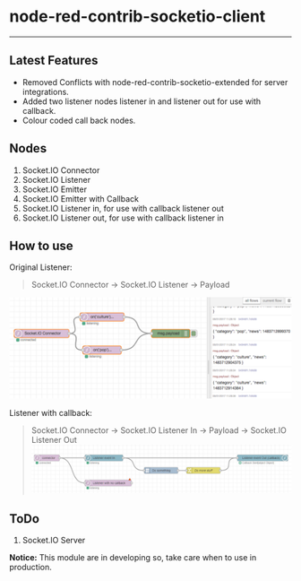 # node-red-contrib-socketio-client
---
## Latest Features
 - Removed Conflicts with node-red-contrib-socketio-extended for server integrations.
 - Added two listener nodes listener in and listener out for use with callback.
 - Colour coded call back nodes.

## Nodes

1. Socket.IO Connector
2. Socket.IO Listener
3. Socket.IO Emitter
4. Socket.IO Emitter with Callback
5. Socket.IO Listener in, for use with callback listener out
6. Socket.IO Listener out, for use with callback listener in

## How to use
Original Listener:

> Socket.IO Connector -> Socket.IO Listener -> Payload

![How to use](https://raw.githubusercontent.com/isaacvitor/generalcontent/master/node-red-contrib-socketio-client/nodered_socketio_ex01.png "How to use")

Listener with callback:

> Socket.IO Connector -> Socket.IO Listener In -> Payload -> Socket.IO Listener Out
![How to use](https://raw.githubusercontent.com/nateainsworth/Git-docs-images/master/node-red-contrib-socketio-client/listener%20with%20callback.png "How to use")

## ToDo

1. Socket.IO Server

**Notice:** This module are in developing so, take care when to use in production.
